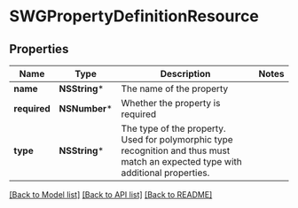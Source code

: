 # SWGPropertyDefinitionResource

## Properties
Name | Type | Description | Notes
------------ | ------------- | ------------- | -------------
**name** | **NSString*** | The name of the property | 
**required** | **NSNumber*** | Whether the property is required | 
**type** | **NSString*** | The type of the property. Used for polymorphic type recognition and thus must match an expected type with additional properties. | 

[[Back to Model list]](../README.md#documentation-for-models) [[Back to API list]](../README.md#documentation-for-api-endpoints) [[Back to README]](../README.md)



